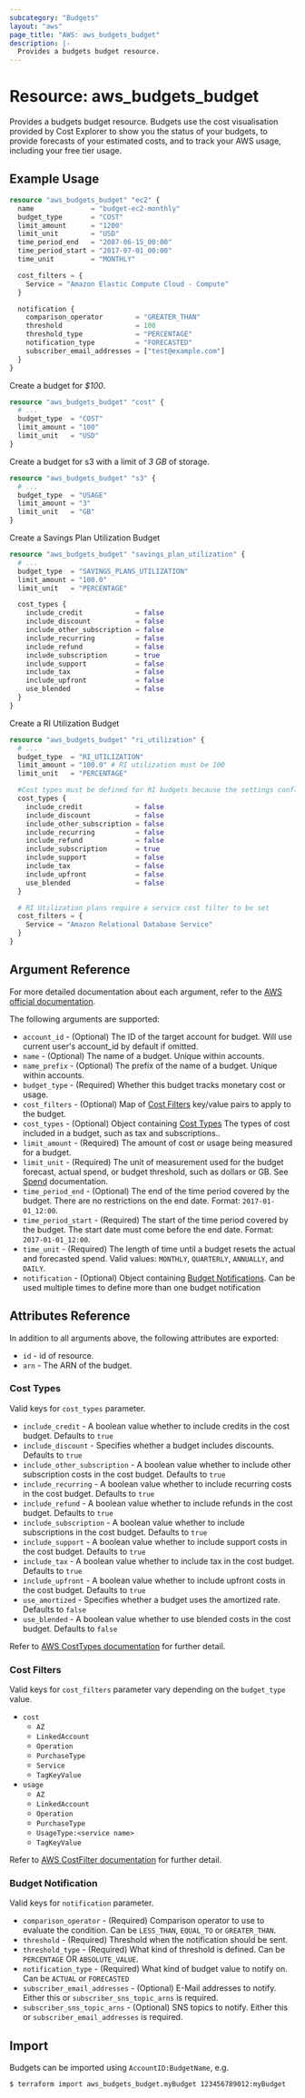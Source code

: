 ```yaml
---
subcategory: "Budgets"
layout: "aws"
page_title: "AWS: aws_budgets_budget"
description: |-
  Provides a budgets budget resource.
---
```


# Resource: aws_budgets_budget

Provides a budgets budget resource. Budgets use the cost visualisation provided by Cost Explorer to show you the status of your budgets, to provide forecasts of your estimated costs, and to track your AWS usage, including your free tier usage.

## Example Usage

```terraform
resource "aws_budgets_budget" "ec2" {
  name              = "budget-ec2-monthly"
  budget_type       = "COST"
  limit_amount      = "1200"
  limit_unit        = "USD"
  time_period_end   = "2087-06-15_00:00"
  time_period_start = "2017-07-01_00:00"
  time_unit         = "MONTHLY"

  cost_filters = {
    Service = "Amazon Elastic Compute Cloud - Compute"
  }

  notification {
    comparison_operator        = "GREATER_THAN"
    threshold                  = 100
    threshold_type             = "PERCENTAGE"
    notification_type          = "FORECASTED"
    subscriber_email_addresses = ["test@example.com"]
  }
}
```

Create a budget for *$100*.

```terraform
resource "aws_budgets_budget" "cost" {
  # ...
  budget_type  = "COST"
  limit_amount = "100"
  limit_unit   = "USD"
}
```

Create a budget for s3 with a limit of *3 GB* of storage.

```terraform
resource "aws_budgets_budget" "s3" {
  # ...
  budget_type  = "USAGE"
  limit_amount = "3"
  limit_unit   = "GB"
}
```

Create a Savings Plan Utilization Budget

```terraform
resource "aws_budgets_budget" "savings_plan_utilization" {
  # ...
  budget_type  = "SAVINGS_PLANS_UTILIZATION"
  limit_amount = "100.0"
  limit_unit   = "PERCENTAGE"

  cost_types {
    include_credit             = false
    include_discount           = false
    include_other_subscription = false
    include_recurring          = false
    include_refund             = false
    include_subscription       = true
    include_support            = false
    include_tax                = false
    include_upfront            = false
    use_blended                = false
  }
}
```

Create a RI Utilization Budget

```terraform
resource "aws_budgets_budget" "ri_utilization" {
  # ...
  budget_type  = "RI_UTILIZATION"
  limit_amount = "100.0" # RI utilization must be 100
  limit_unit   = "PERCENTAGE"

  #Cost types must be defined for RI budgets because the settings conflict with the defaults
  cost_types {
    include_credit             = false
    include_discount           = false
    include_other_subscription = false
    include_recurring          = false
    include_refund             = false
    include_subscription       = true
    include_support            = false
    include_tax                = false
    include_upfront            = false
    use_blended                = false
  }

  # RI Utilization plans require a service cost filter to be set
  cost_filters = {
    Service = "Amazon Relational Database Service"
  }
}
```

## Argument Reference

For more detailed documentation about each argument, refer to the [AWS official
documentation](http://docs.aws.amazon.com/awsaccountbilling/latest/aboutv2/data-type-budget.html).

The following arguments are supported:

* `account_id` - (Optional) The ID of the target account for budget. Will use current user's account_id by default if omitted.
* `name` - (Optional) The name of a budget. Unique within accounts.
* `name_prefix` - (Optional) The prefix of the name of a budget. Unique within accounts.
* `budget_type` - (Required) Whether this budget tracks monetary cost or usage.
* `cost_filters` - (Optional) Map of [Cost Filters](#Cost-Filters) key/value pairs to apply to the budget.
* `cost_types` - (Optional) Object containing [Cost Types](#Cost-Types) The types of cost included in a budget, such as tax and subscriptions..
* `limit_amount` - (Required) The amount of cost or usage being measured for a budget.
* `limit_unit` - (Required) The unit of measurement used for the budget forecast, actual spend, or budget threshold, such as dollars or GB. See [Spend](http://docs.aws.amazon.com/awsaccountbilling/latest/aboutv2/data-type-spend.html) documentation.
* `time_period_end` - (Optional) The end of the time period covered by the budget. There are no restrictions on the end date. Format: `2017-01-01_12:00`.
* `time_period_start` - (Required) The start of the time period covered by the budget. The start date must come before the end date. Format: `2017-01-01_12:00`.
* `time_unit` - (Required) The length of time until a budget resets the actual and forecasted spend. Valid values: `MONTHLY`, `QUARTERLY`, `ANNUALLY`, and `DAILY`.
* `notification` - (Optional) Object containing [Budget Notifications](#Budget-Notification). Can be used multiple times to define more than one budget notification

## Attributes Reference

In addition to all arguments above, the following attributes are exported:

* `id` - id of resource.
* `arn` - The ARN of the budget.


### Cost Types

Valid keys for `cost_types` parameter.

* `include_credit` - A boolean value whether to include credits in the cost budget. Defaults to `true`
* `include_discount` - Specifies whether a budget includes discounts. Defaults to `true`
* `include_other_subscription` - A boolean value whether to include other subscription costs in the cost budget. Defaults to `true`
* `include_recurring` - A boolean value whether to include recurring costs in the cost budget. Defaults to `true`
* `include_refund` - A boolean value whether to include refunds in the cost budget. Defaults to `true`
* `include_subscription` - A boolean value whether to include subscriptions in the cost budget. Defaults to `true`
* `include_support` - A boolean value whether to include support costs in the cost budget. Defaults to `true`
* `include_tax` - A boolean value whether to include tax in the cost budget. Defaults to `true`
* `include_upfront` - A boolean value whether to include upfront costs in the cost budget. Defaults to `true`
* `use_amortized` - Specifies whether a budget uses the amortized rate. Defaults to `false`
* `use_blended` - A boolean value whether to use blended costs in the cost budget. Defaults to `false`

Refer to [AWS CostTypes documentation](https://docs.aws.amazon.com/aws-cost-management/latest/APIReference/API_budgets_CostTypes.html) for further detail.

### Cost Filters

Valid keys for `cost_filters` parameter vary depending on the `budget_type` value.

* `cost`
    * `AZ`
    * `LinkedAccount`
    * `Operation`
    * `PurchaseType`
    * `Service`
    * `TagKeyValue`
* `usage`
    * `AZ`
    * `LinkedAccount`
    * `Operation`
    * `PurchaseType`
    * `UsageType:<service name>`
    * `TagKeyValue`

Refer to [AWS CostFilter documentation](http://docs.aws.amazon.com/awsaccountbilling/latest/aboutv2/data-type-filter.html) for further detail.

### Budget Notification

Valid keys for `notification` parameter.

* `comparison_operator` - (Required) Comparison operator to use to evaluate the condition. Can be `LESS_THAN`, `EQUAL_TO` or `GREATER_THAN`.
* `threshold` - (Required) Threshold when the notification should be sent.
* `threshold_type` - (Required) What kind of threshold is defined. Can be `PERCENTAGE` OR `ABSOLUTE_VALUE`.
* `notification_type` - (Required) What kind of budget value to notify on. Can be `ACTUAL` or `FORECASTED`
* `subscriber_email_addresses` - (Optional) E-Mail addresses to notify. Either this or `subscriber_sns_topic_arns` is required.
* `subscriber_sns_topic_arns` - (Optional) SNS topics to notify. Either this or `subscriber_email_addresses` is required.


## Import

Budgets can be imported using `AccountID:BudgetName`, e.g.

`$ terraform import aws_budgets_budget.myBudget 123456789012:myBudget`
